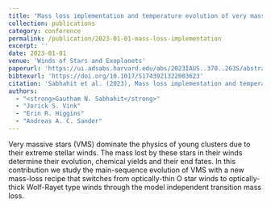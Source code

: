 ```yaml
---
title: "Mass loss implementation and temperature evolution of very massive stars"
collection: publications
category: conference
permalink: /publication/2023-01-01-mass-loss-implementation
excerpt: ''
date: 2023-01-01
venue: 'Winds of Stars and Exoplanets'
paperurl: 'https://ui.adsabs.harvard.edu/abs/2023IAUS..370..263S/abstract'
bibtexurl: 'https://doi.org/10.1017/S1743921322003623'
citation: 'Sabhahit et al. (2023), Mass loss implementation and temperature evolution of very massive stars, Winds of Stars and Exoplanets'
authors:
  - "<strong>Gautham N. Sabhahit</strong>"
  - "Jorick S. Vink"
  - "Erin R. Higgins"
  - "Andreas A. C. Sander"
---
```

Very massive stars (VMS) dominate the physics of young clusters due to their extreme stellar winds. The mass lost by these stars in their winds determine their evolution, chemical yields and their end fates. In this contribution we study the main-sequence evolution of VMS with a new mass-loss recipe that switches from optically-thin O star winds to optically-thick Wolf-Rayet type winds through the model independent transition mass loss.
